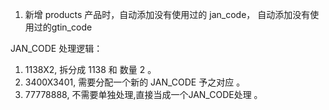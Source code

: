 1. 新增 products 产品时，自动添加没有使用过的 jan_code， 自动添加没有使用过的gtin_code

JAN_CODE 处理逻辑：

1. 1138X2, 拆分成 1138 和 数量 2 。
2. 3400X3401, 需要分配一个新的 JAN_CODE 予之对应 。
3. 77778888, 不需要单独处理,直接当成一个JAN_CODE处理 。
